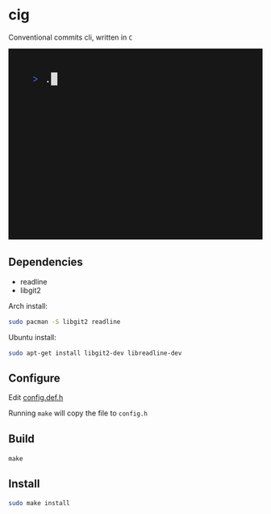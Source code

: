 # cig

Conventional commits cli, written in `C`

![demo](./assets/demo.gif)

## Dependencies

- readline
- libgit2

Arch install:
```bash
sudo pacman -S libgit2 readline
```
Ubuntu install:
```bash
sudo apt-get install libgit2-dev libreadline-dev
```

## Configure

Edit [config.def.h](./config.def.h)

Running `make` will copy the file to `config.h`

## Build

`make`

## Install

```bash
sudo make install
```
